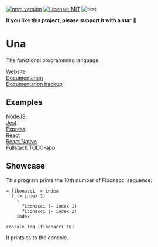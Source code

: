 [![npm version](https://img.shields.io/npm/v/una-language)](https://badge.fury.io/js/una-language)
[![License: MIT](https://img.shields.io/npm/l/una-language)](https://opensource.org/licenses/MIT)
![test](https://github.com/sergeyshpadyrev/una/workflows/test/badge.svg?branch=master)

**If you like this project, please support it with a star** 🌟

# Una

The functional programming language.

[Website](https://una-language.com/) <br/>
[Documentation](https://una-language.com/docs) <br/>
[Documentation backup](https://github.com/una-language/una-language/blob/master/DOCS.md) <br/>

## Examples

[NodeJS](https://github.com/una-language/example-node) <br/>
[Jest](https://github.com/una-language/example-jest) <br/>
[Express](https://github.com/una-language/example-express) <br/>
[React](https://github.com/una-language/example-react) <br/>
[React Native](https://github.com/una-language/example-react-native) <br/>
[Fullstack TODO-app](https://github.com/una-language/example-fullstack) <br/>

## Showcase

This program prints the 10th number of Fibonacci sequence:

```
= fibonacci -> index
  ? (> index 1)
    +
      fibonacci (- index 1)
      fibonacci (- index 2)
    index

console.log (fibonacci 10)
```

It prints `55` to the console.

